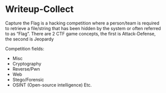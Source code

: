 # Writeup-Collect
Capture the Flag is a hacking competition where a person/team is required to retrieve a file/string that has been hidden by the system or often referred to as “Flag”. 
There are 2 CTF game concepts, the first is Attack-Defense, the second is Jeopardy

Competition fields:
- Misc
- Cryptography
- Reverse/Pwn
- Web
- Stego/Forensic
- OSINT (Open-source intelligence)
Etc.
